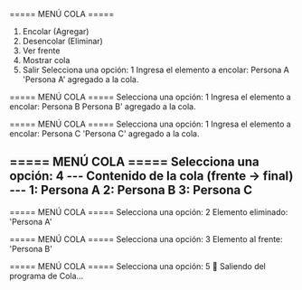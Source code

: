 ===== MENÚ COLA =====
1. Encolar (Agregar)
2. Desencolar (Eliminar)
3. Ver frente
4. Mostrar cola
5. Salir
Selecciona una opción: 1
Ingresa el elemento a encolar: Persona A
'Persona A' agregado a la cola.

===== MENÚ COLA =====
Selecciona una opción: 1
Ingresa el elemento a encolar: Persona B
Persona B' agregado a la cola.

===== MENÚ COLA =====
Selecciona una opción: 1
Ingresa el elemento a encolar: Persona C
'Persona C' agregado a la cola.

===== MENÚ COLA =====
Selecciona una opción: 4
--- Contenido de la cola (frente → final) ---
1: Persona A
2: Persona B
3: Persona C
---------------------------------------------

===== MENÚ COLA =====
Selecciona una opción: 2
Elemento eliminado: 'Persona A'

===== MENÚ COLA =====
Selecciona una opción: 3
Elemento al frente: 'Persona B'

===== MENÚ COLA =====
Selecciona una opción: 5
👋 Saliendo del programa de Cola...

